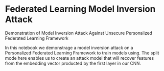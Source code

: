 # Federated Learning Model Inversion Attack
Demonstration of Model Inversion Attack Against Unsecure Personalized Federated Learning Framework

In this notebook we demonstrage a model inversion attack on a Personalized Federated Learning Framework to train models using. The split mode here enables us to create an attack model that will recover features from the embedding vector producted by the first layer in our CNN.
